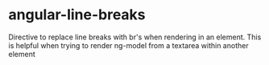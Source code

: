 angular-line-breaks
===================

Directive to replace line breaks with br's when rendering in an element. This is helpful when trying to render ng-model from a textarea within another element
